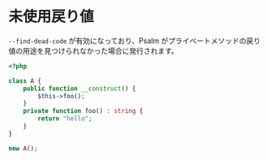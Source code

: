 # 未使用戻り値

`--find-dead-code` が有効になっており、Psalm がプライベートメソッドの戻り値の用途を見つけられなかった場合に発行されます。

```php
<?php

class A {
    public function __construct() {
        $this->foo();
    }
    private function foo() : string {
        return "hello";
    }
}

new A();
```
